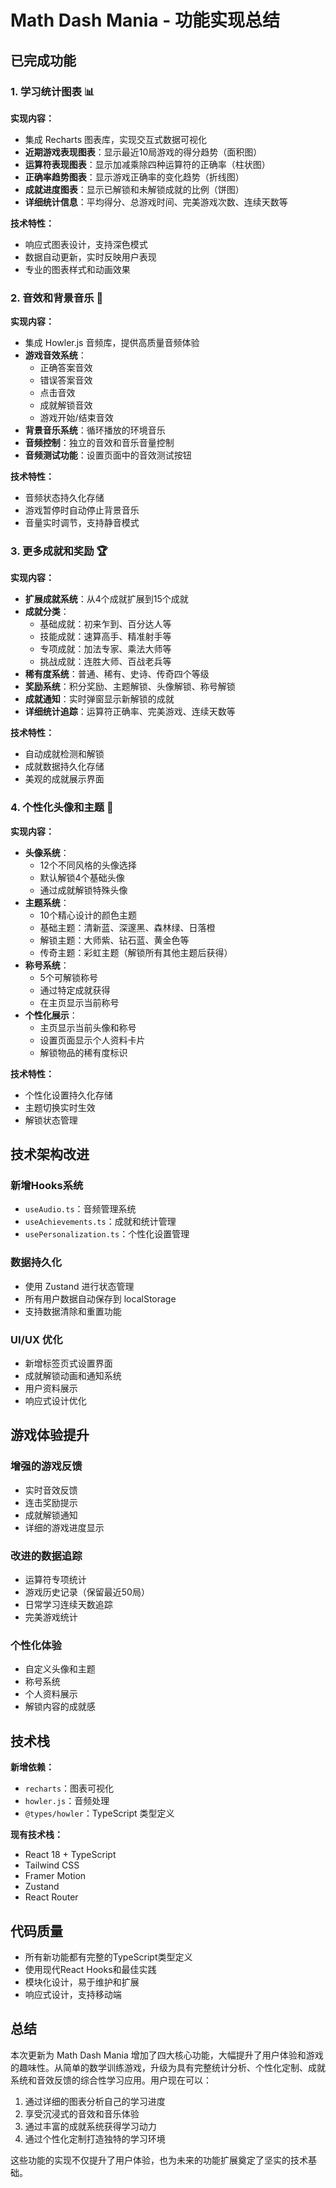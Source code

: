 # Math Dash Mania - 功能实现总结

## 已完成功能

### 1. 学习统计图表 📊

**实现内容：**
- 集成 Recharts 图表库，实现交互式数据可视化
- **近期游戏表现图表**：显示最近10局游戏的得分趋势（面积图）
- **运算符表现图表**：显示加减乘除四种运算符的正确率（柱状图）
- **正确率趋势图表**：显示游戏正确率的变化趋势（折线图）
- **成就进度图表**：显示已解锁和未解锁成就的比例（饼图）
- **详细统计信息**：平均得分、总游戏时间、完美游戏次数、连续天数等

**技术特性：**
- 响应式图表设计，支持深色模式
- 数据自动更新，实时反映用户表现
- 专业的图表样式和动画效果

### 2. 音效和背景音乐 🎵

**实现内容：**
- 集成 Howler.js 音频库，提供高质量音频体验
- **游戏音效系统**：
  - 正确答案音效
  - 错误答案音效
  - 点击音效
  - 成就解锁音效
  - 游戏开始/结束音效
- **背景音乐系统**：循环播放的环境音乐
- **音频控制**：独立的音效和音乐音量控制
- **音频测试功能**：设置页面中的音效测试按钮

**技术特性：**
- 音频状态持久化存储
- 游戏暂停时自动停止背景音乐
- 音量实时调节，支持静音模式

### 3. 更多成就和奖励 🏆

**实现内容：**
- **扩展成就系统**：从4个成就扩展到15个成就
- **成就分类**：
  - 基础成就：初来乍到、百分达人等
  - 技能成就：速算高手、精准射手等
  - 专项成就：加法专家、乘法大师等
  - 挑战成就：连胜大师、百战老兵等
- **稀有度系统**：普通、稀有、史诗、传奇四个等级
- **奖励系统**：积分奖励、主题解锁、头像解锁、称号解锁
- **成就通知**：实时弹窗显示新解锁的成就
- **详细统计追踪**：运算符正确率、完美游戏、连续天数等

**技术特性：**
- 自动成就检测和解锁
- 成就数据持久化存储
- 美观的成就展示界面

### 4. 个性化头像和主题 🎨

**实现内容：**
- **头像系统**：
  - 12个不同风格的头像选择
  - 默认解锁4个基础头像
  - 通过成就解锁特殊头像
- **主题系统**：
  - 10个精心设计的颜色主题
  - 基础主题：清新蓝、深邃黑、森林绿、日落橙
  - 解锁主题：大师紫、钻石蓝、黄金色等
  - 传奇主题：彩虹主题（解锁所有其他主题后获得）
- **称号系统**：
  - 5个可解锁称号
  - 通过特定成就获得
  - 在主页显示当前称号
- **个性化展示**：
  - 主页显示当前头像和称号
  - 设置页面显示个人资料卡片
  - 解锁物品的稀有度标识

**技术特性：**
- 个性化设置持久化存储
- 主题切换实时生效
- 解锁状态管理

## 技术架构改进

### 新增Hooks系统
- `useAudio.ts`：音频管理系统
- `useAchievements.ts`：成就和统计管理
- `usePersonalization.ts`：个性化设置管理

### 数据持久化
- 使用 Zustand 进行状态管理
- 所有用户数据自动保存到 localStorage
- 支持数据清除和重置功能

### UI/UX 优化
- 新增标签页式设置界面
- 成就解锁动画和通知系统
- 用户资料展示
- 响应式设计优化

## 游戏体验提升

### 增强的游戏反馈
- 实时音效反馈
- 连击奖励提示
- 成就解锁通知
- 详细的游戏进度显示

### 改进的数据追踪
- 运算符专项统计
- 游戏历史记录（保留最近50局）
- 日常学习连续天数追踪
- 完美游戏统计

### 个性化体验
- 自定义头像和主题
- 称号系统
- 个人资料展示
- 解锁内容的成就感

## 技术栈

**新增依赖：**
- `recharts`：图表可视化
- `howler.js`：音频处理
- `@types/howler`：TypeScript 类型定义

**现有技术栈：**
- React 18 + TypeScript
- Tailwind CSS
- Framer Motion
- Zustand
- React Router

## 代码质量

- 所有新功能都有完整的TypeScript类型定义
- 使用现代React Hooks和最佳实践
- 模块化设计，易于维护和扩展
- 响应式设计，支持移动端

## 总结

本次更新为 Math Dash Mania 增加了四大核心功能，大幅提升了用户体验和游戏的趣味性。从简单的数学训练游戏，升级为具有完整统计分析、个性化定制、成就系统和音效反馈的综合性学习应用。用户现在可以：

1. 通过详细的图表分析自己的学习进度
2. 享受沉浸式的音效和音乐体验  
3. 通过丰富的成就系统获得学习动力
4. 通过个性化定制打造独特的学习环境

这些功能的实现不仅提升了用户体验，也为未来的功能扩展奠定了坚实的技术基础。